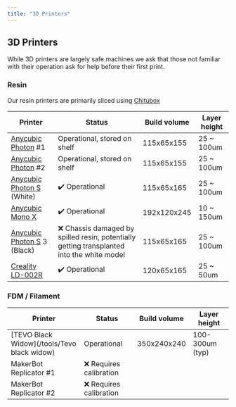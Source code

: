 ```yaml
---
title: "3D Printers"
---
```

## 3D Printers

While 3D printers are largely safe machines we ask that those not familiar with their operation ask for help before their first print.

### Resin

Our resin printers are primarily sliced using [Chitubox](https://www.chitubox.com/en)

| Printer                                                                                                                    | Status                                                                                     | Build volume | Layer height |
|----------------------------------------------------------------------------------------------------------------------------|--------------------------------------------------------------------------------------------|--------------|--------------|
| [Anycubic Photon](https://www.anycubic.com/products/anycubic-photon-3d-printer) \#1                                        | Operational, stored on shelf                                                               | 115x65x155   | 25 \~ 100um  |
| [Anycubic Photon](https://www.anycubic.com/products/anycubic-photon-3d-printer) \#2                                        | Operational, stored on shelf                                                               | 115x65x155   | 25 \~ 100um  |
| [Anycubic Photon S](https://www.anycubic.com/collections/anycubic-photon-3d-printers/products/anycubic-photon-s) (White)   | ✔️ Operational                                                                             | 115x65x165   | 25 \~ 100um  |
| [Anycubic Mono X](https://www.anycubic.com/products/photon-mono-x-resin-printer)                                           | ✔️ Operational                                                                             | 192x120x245  | 10 \~ 150um  |
| [Anycubic Photon S](https://www.anycubic.com/collections/anycubic-photon-3d-printers/products/anycubic-photon-s) 3 (Black) | ❌ Chassis damaged by spilled resin, potentially getting transplanted into the white model | 115x65x165   | 25 \~ 100um  |
| [Creality LD-002R](https://www.creality3dofficial.com/products/ld-002r-lcd-resin-3d-printer)                               | ✔️ Operational                                                                             | 120x65x165   | 25 \~ 50um   |

### FDM / Filament

| Printer                                     | Status                  | Build volume | Layer height    |
|---------------------------------------------|-------------------------|--------------|-----------------|
| [TEVO Black Widow](/tools/Tevo black widow) | Operational             | 350x240x240  | 100-300um (typ) |
| MakerBot Replicator \#1                     | ❌ Requires calibration |              |                 |
| MakerBot Replicator \#2                     | ❌ Requires calibration |              |                 |
